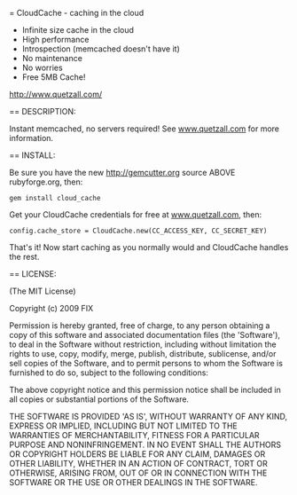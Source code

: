= CloudCache - caching in the cloud

- Infinite size cache in the cloud
- High performance
- Introspection (memcached doesn't have it)
- No maintenance
- No worries
- Free 5MB Cache!

http://www.quetzall.com/

== DESCRIPTION:

Instant memcached, no servers required! See www.quetzall.com for more information.

== INSTALL:

Be sure you have the new http://gemcutter.org source ABOVE rubyforge.org, then:

    gem install cloud_cache

Get your CloudCache credentials for free at www.quetzall.com, then:

    config.cache_store = CloudCache.new(CC_ACCESS_KEY, CC_SECRET_KEY)

That's it!  Now start caching as you normally would and CloudCache handles the rest.


== LICENSE:

(The MIT License)

Copyright (c) 2009 FIX

Permission is hereby granted, free of charge, to any person obtaining
a copy of this software and associated documentation files (the
'Software'), to deal in the Software without restriction, including
without limitation the rights to use, copy, modify, merge, publish,
distribute, sublicense, and/or sell copies of the Software, and to
permit persons to whom the Software is furnished to do so, subject to
the following conditions:

The above copyright notice and this permission notice shall be
included in all copies or substantial portions of the Software.

THE SOFTWARE IS PROVIDED 'AS IS', WITHOUT WARRANTY OF ANY KIND,
EXPRESS OR IMPLIED, INCLUDING BUT NOT LIMITED TO THE WARRANTIES OF
MERCHANTABILITY, FITNESS FOR A PARTICULAR PURPOSE AND NONINFRINGEMENT.
IN NO EVENT SHALL THE AUTHORS OR COPYRIGHT HOLDERS BE LIABLE FOR ANY
CLAIM, DAMAGES OR OTHER LIABILITY, WHETHER IN AN ACTION OF CONTRACT,
TORT OR OTHERWISE, ARISING FROM, OUT OF OR IN CONNECTION WITH THE
SOFTWARE OR THE USE OR OTHER DEALINGS IN THE SOFTWARE.
